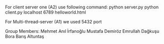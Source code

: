 For client server one (A2)  use following command:
    python server.py
    python client.py localhost 6789 helloworld.html

For Multi-thread-server (A1) we used 5432 port


Group Members:
Mehmet Anıl İrfanoğlu
Mustafa Demiröz
Emrullah Dağkuşu
Bora Barış Altuntaş
